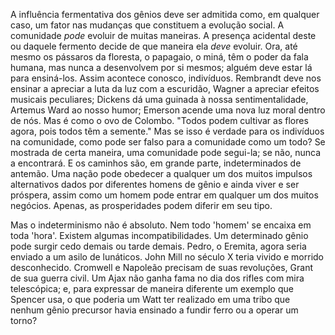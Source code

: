 A influência fermentativa dos gênios deve ser admitida como, em qualquer caso, um fator nas mudanças que constituem a evolução social. A comunidade _pode_ evoluir de muitas maneiras. A presença acidental deste ou daquele fermento decide de que maneira ela _deve_ evoluir. Ora, até mesmo os pássaros da floresta, o papagaio, o miná, têm o poder da fala humana, mas nunca a desenvolvem por si mesmos; alguém deve estar lá para ensiná-los. Assim acontece conosco, indivíduos. Rembrandt deve nos ensinar a apreciar a luta da luz com a escuridão, Wagner a apreciar efeitos musicais peculiares; Dickens dá uma guinada à nossa sentimentalidade, Artemus Ward ao nosso humor; Emerson acende uma nova luz moral dentro de nós. Mas é como o ovo de Colombo. "Todos podem cultivar as flores agora, pois todos têm a semente." Mas se isso é verdade para os indivíduos na comunidade, como pode ser falso para a comunidade como um todo? Se mostrada de certa maneira, uma comunidade pode segui-la; se não, nunca a encontrará. E os caminhos são, em grande parte, indeterminados de antemão. Uma nação pode obedecer a qualquer um dos muitos impulsos alternativos dados por diferentes homens de gênio e ainda viver e ser próspera, assim como um homem pode entrar em qualquer um dos muitos negócios. Apenas, as prosperidades podem diferir em seu tipo.

Mas o indeterminismo não é absoluto. Nem todo 'homem' se encaixa em toda 'hora'. Existem algumas incompatibilidades. Um determinado gênio pode surgir cedo demais ou tarde demais. Pedro, o Eremita, agora seria enviado a um asilo de lunáticos. John Mill no século X teria vivido e morrido desconhecido. Cromwell e Napoleão precisam de suas revoluções, Grant de sua guerra civil. Um Ajax não ganha fama no dia dos rifles com mira telescópica; e, para expressar de maneira diferente um exemplo que Spencer usa, o que poderia um Watt ter realizado em uma tribo que nenhum gênio precursor havia ensinado a fundir ferro ou a operar um torno?